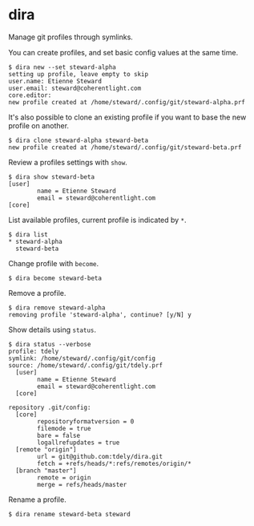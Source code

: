 # dira

Manage git profiles through symlinks.

You can create profiles, and set basic config values at the same time.

```
$ dira new --set steward-alpha
setting up profile, leave empty to skip
user.name: Etienne Steward
user.email: steward@coherentlight.com
core.editor:
new profile created at /home/steward/.config/git/steward-alpha.prf
```

It's also possible to clone an existing profile if you want to base the new
profile on another.

```
$ dira clone steward-alpha steward-beta
new profile created at /home/steward/.config/git/steward-beta.prf
```

Review a profiles settings with `show`.

```
$ dira show steward-beta
[user]
        name = Etienne Steward
        email = steward@coherentlight.com
[core]
```

List available profiles, current profile is indicated by `*`.

```
$ dira list
* steward-alpha
  steward-beta
```

Change profile with `become`.

```
$ dira become steward-beta
```

Remove a profile.

```
$ dira remove steward-alpha
removing profile 'steward-alpha', continue? [y/N] y
```

Show details using `status`.

```
$ dira status --verbose
profile: tdely
symlink: /home/steward/.config/git/config
source: /home/steward/.config/git/tdely.prf
  [user]
        name = Etienne Steward
        email = steward@coherentlight.com
  [core]

repository .git/config:
  [core]
        repositoryformatversion = 0
        filemode = true
        bare = false
        logallrefupdates = true
  [remote "origin"]
        url = git@github.com:tdely/dira.git
        fetch = +refs/heads/*:refs/remotes/origin/*
  [branch "master"]
        remote = origin
        merge = refs/heads/master
```

Rename a profile.

```
$ dira rename steward-beta steward
```
